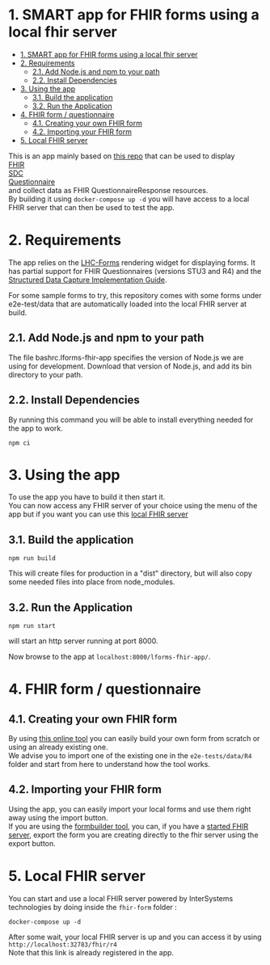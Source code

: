 # 1. SMART app for FHIR forms using a local fhir server

- [1. SMART app for FHIR forms using a local fhir server](#1-smart-app-for-fhir-forms-using-a-local-fhir-server)
- [2. Requirements](#2-requirements)
  - [2.1. Add Node.js and npm to your path](#21-add-nodejs-and-npm-to-your-path)
  - [2.2. Install Dependencies](#22-install-dependencies)
- [3. Using the app](#3-using-the-app)
  - [3.1. Build the application](#31-build-the-application)
  - [3.2. Run the Application](#32-run-the-application)
- [4. FHIR form / questionnaire](#4-fhir-form--questionnaire)
  - [4.1. Creating your own FHIR form](#41-creating-your-own-fhir-form)
  - [4.2. Importing your FHIR form](#42-importing-your-fhir-form)
- [5. Local FHIR server](#5-local-fhir-server)

This is an app mainly based on [this repo](https://github.com/lhncbc/lforms-fhir-app) that can be used to display<br>
[FHIR](http://hl7.org/fhir/)<br>
[SDC](http://hl7.org/fhir/uv/sdc/2018Sep/index.html)<br>
[Questionnaire](http://hl7.org/fhir/uv/sdc/2018Sep/sdc-questionnaire.html)<br>
and collect data as FHIR QuestionnaireResponse resources.<br>
By building it using `docker-compose up -d` you will have access to a local FHIR server that can then be used to test the app.

# 2. Requirements
The app relies on the [LHC-Forms](http://lhncbc.github.io/lforms/) rendering
widget for displaying forms. It has partial support for FHIR Questionnaires
(versions STU3 and R4) and the [Structured Data Capture Implementation
Guide](http://build.fhir.org/ig/HL7/sdc/).

For some sample forms to try, this repository comes with some forms under
e2e-test/data that are automatically loaded into the local FHIR server at build.

## 2.1. Add Node.js and npm to your path
The file bashrc.lforms-fhir-app specifies the version of Node.js we are using
for development.  Download that version of Node.js, and add its bin directory to
your path.

## 2.2. Install Dependencies
By running this command you will be able to install everything needed for the app to work.

```
npm ci
```

# 3. Using the app
To use the app you have to build it then start it.<br>
You can now access any FHIR server of your choice using the menu of the app but if you want you can use this [local FHIR server](#local-fhir-server)

## 3.1. Build the application
```
npm run build
```
This will create files for production in a "dist" directory, but will also copy
some needed files into place from node_modules.

## 3.2. Run the Application
```
npm run start
```
will start an http server running at port 8000.

Now browse to the app at `localhost:8000/lforms-fhir-app/`.

# 4. FHIR form / questionnaire

## 4.1. Creating your own FHIR form 
By using [this online tool](https://lhcformbuilder.nlm.nih.gov/beta/) you can easily build your own form from scratch or using an already existing one.<br>
We advise you to import one of the existing one in the `e2e-tests/data/R4` folder and start from here to understand how the tool works.

## 4.2. Importing your FHIR form
Using the app, you can easily import your local forms and use them right away using the import button.<br>
If you are using the [formbuilder tool](https://lhcformbuilder.nlm.nih.gov/beta/), you can, if you have a [started FHIR server](#local-fhir-server), export the form you are creating directly to the fhir server using the export button.

# 5. Local FHIR server
You can start and use a local FHIR server powered by InterSystems technologies by doing inside the `fhir-form` folder :

```
docker-compose up -d
```

After some wait, your local FHIR server is up and you can access it by using `http://localhost:32783/fhir/r4`<br>
Note that this link is already registered in the app.
